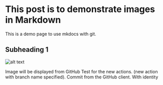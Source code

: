 # This post is to demonstrate images in Markdown

This is a demo page to use mkdocs with git.


## Subheading 1

![alt text](images/image_1.jpg)

Image will be displayed from GitHub Test for the new actions. (new action with branch name specified). Commit from the GitHub client. With identity
